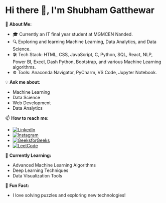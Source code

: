 
# Hi there 👋, I'm Shubham Gatthewar

🌟 **About Me:**
- 🎓 Currently an IT final year student at MGMCEN Nanded.
- 🔍 Exploring and learning Machine Learning, Data Analytics, and Data Science.
- 🛠️ Tech Stack: HTML, CSS, JavaScript, C, Python, SQL, React, NLP, Power BI, Excel, Dash Python, Bootstrap, and various Machine Learning algorithms.
- ⚙️ Tools: Anaconda Navigator, PyCharm, VS Code, Jupyter Notebook.

💡 **Ask me about:**
- Machine Learning
- Data Science
- Web Development
- Data Analytics

📫 **How to reach me:**
- [![LinkedIn]([https://img.shields.io/badge/-LinkedIn-blue?style=flat&logo=linkedin&logoColor=white)](https://www.linkedin.com/in/yourprofile](https://www.linkedin.com/in/shubham-gatthewar-98a525250/))
- [![Instagram](https://img.shields.io/badge/-Instagram-E4405F?style=flat&logo=instagram&logoColor=white)](https://www.instagram.com/yourprofile)
- [![GeeksforGeeks]([https://img.shields.io/badge/-GeeksforGeeks-darkgreen?style=flat&logo=geeksforgeeks&logoColor=white)](https://auth.geeksforgeeks.org/user/yourprofile](https://www.geeksforgeeks.org/user/gatthewarspjn4/))
- [![LeetCode]([https://img.shields.io/badge/-LeetCode-orange?style=flat&logo=leetcode&logoColor=white)](https://leetcode.com/yourprofile](https://leetcode.com/u/ShubhamGatthewar/))

🌱 **Currently Learning:**
- Advanced Machine Learning Algorithms
- Deep Learning Techniques
- Data Visualization Tools

💬 **Fun Fact:**
- I love solving puzzles and exploring new technologies!
